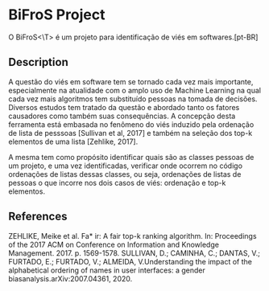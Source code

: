# BiFroS<T> Project

O BiFroS<\T> é um projeto para identificação de viés em softwares.[pt-BR]

## Description
A questão do viés em software tem se tornado cada vez mais importante, especialmente na atualidade com o amplo uso de Machine Learning na qual cada vez mais algoritmos tem substituído pessoas na tomada de decisões. Diversos estudos tem tratado da questão e abordado tanto os fatores causadores como também suas consequências. 
A concepção desta ferramenta está embasada no fenômeno do viés induzido pela ordenação de lista de pesssoas [Sullivan et al, 2017] e também na seleção dos top-k elementos de uma lista [Zehlike, 2017]. 

A mesma tem como propósito identificar quais são as classes pessoas de um projeto, e uma vez identificadas, verificar onde ocorrem no código ordenações de listas dessas classes, ou seja, ordenações de listas de pessoas o que incorre nos dois casos de viés: ordenação e top-k elementos.

## References
ZEHLIKE, Meike et al. Fa* ir: A fair top-k ranking algorithm. In: Proceedings of the 2017 ACM on Conference on Information and Knowledge Management. 2017. p. 1569-1578.
SULLIVAN, D.; CAMINHA, C.; DANTAS, V.; FURTADO, E.; FURTADO, V.; ALMEIDA, V.Understanding the impact of the alphabetical ordering of names in user interfaces: a gender biasanalysis.arXiv:2007.04361, 2020.
